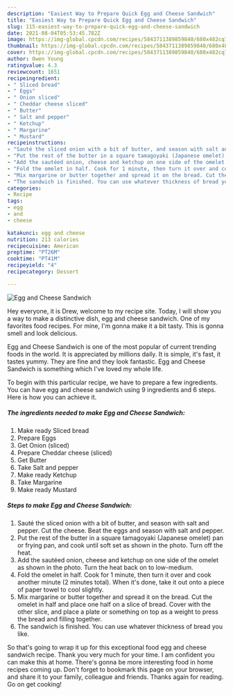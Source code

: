 ```yaml
---
description: "Easiest Way to Prepare Quick Egg and Cheese Sandwich"
title: "Easiest Way to Prepare Quick Egg and Cheese Sandwich"
slug: 115-easiest-way-to-prepare-quick-egg-and-cheese-sandwich
date: 2021-08-04T05:53:45.782Z
image: https://img-global.cpcdn.com/recipes/5843711389859840/680x482cq70/egg-and-cheese-sandwich-recipe-main-photo.jpg
thumbnail: https://img-global.cpcdn.com/recipes/5843711389859840/680x482cq70/egg-and-cheese-sandwich-recipe-main-photo.jpg
cover: https://img-global.cpcdn.com/recipes/5843711389859840/680x482cq70/egg-and-cheese-sandwich-recipe-main-photo.jpg
author: Owen Young
ratingvalue: 4.3
reviewcount: 1651
recipeingredient:
- " Sliced bread"
- " Eggs"
- " Onion sliced"
- " Cheddar cheese sliced"
- " Butter"
- " Salt and pepper"
- " Ketchup"
- " Margarine"
- " Mustard"
recipeinstructions:
- "Sauté the sliced onion with a bit of butter, and season with salt and pepper. Cut the cheese. Beat the eggs and season with salt and pepper."
- "Put the rest of the butter in a square tamagoyaki (Japanese omelet) pan or frying pan, and cook until soft set as shown in the photo. Turn off the heat."
- "Add the sautéed onion, cheese and ketchup on one side of the omelet as shown in the photo. Turn the heat back on to low-medium."
- "Fold the omelet in half. Cook for 1 minute, then turn it over and cook another minute (2 minutes total). When it&#39;s done, take it out onto a piece of paper towel to cool slightly."
- "Mix margarine or butter together and spread it on the bread. Cut the omelet in half and place one half on a slice of bread. Cover with the other slice, and place a plate or something on top as a weight to press the bread and filling together."
- "The sandwich is finished. You can use whatever thickness of bread you like."
categories:
- Recipe
tags:
- egg
- and
- cheese

katakunci: egg and cheese 
nutrition: 213 calories
recipecuisine: American
preptime: "PT26M"
cooktime: "PT41M"
recipeyield: "4"
recipecategory: Dessert

---
```



![Egg and Cheese Sandwich](https://img-global.cpcdn.com/recipes/5843711389859840/680x482cq70/egg-and-cheese-sandwich-recipe-main-photo.jpg)

Hey everyone, it is Drew, welcome to my recipe site. Today, I will show you a way to make a distinctive dish, egg and cheese sandwich. One of my favorites food recipes. For mine, I'm gonna make it a bit tasty. This is gonna smell and look delicious.

Egg and Cheese Sandwich is one of the most popular of current trending foods in the world. It is appreciated by millions daily. It is simple, it's fast, it tastes yummy. They are fine and they look fantastic. Egg and Cheese Sandwich is something which I've loved my whole life.




To begin with this particular recipe, we have to prepare a few ingredients. You can have egg and cheese sandwich using 9 ingredients and 6 steps. Here is how you can achieve it.

<!--inarticleads1-->

##### The ingredients needed to make Egg and Cheese Sandwich:

1. Make ready  Sliced bread
1. Prepare  Eggs
1. Get  Onion (sliced)
1. Prepare  Cheddar cheese (sliced)
1. Get  Butter
1. Take  Salt and pepper
1. Make ready  Ketchup
1. Take  Margarine
1. Make ready  Mustard




<!--inarticleads2-->

##### Steps to make Egg and Cheese Sandwich:

1. Sauté the sliced onion with a bit of butter, and season with salt and pepper. Cut the cheese. Beat the eggs and season with salt and pepper.
1. Put the rest of the butter in a square tamagoyaki (Japanese omelet) pan or frying pan, and cook until soft set as shown in the photo. Turn off the heat.
1. Add the sautéed onion, cheese and ketchup on one side of the omelet as shown in the photo. Turn the heat back on to low-medium.
1. Fold the omelet in half. Cook for 1 minute, then turn it over and cook another minute (2 minutes total). When it&#39;s done, take it out onto a piece of paper towel to cool slightly.
1. Mix margarine or butter together and spread it on the bread. Cut the omelet in half and place one half on a slice of bread. Cover with the other slice, and place a plate or something on top as a weight to press the bread and filling together.
1. The sandwich is finished. You can use whatever thickness of bread you like.




So that's going to wrap it up for this exceptional food egg and cheese sandwich recipe. Thank you very much for your time. I am confident you can make this at home. There's gonna be more interesting food in home recipes coming up. Don't forget to bookmark this page on your browser, and share it to your family, colleague and friends. Thanks again for reading. Go on get cooking!
